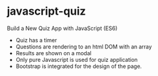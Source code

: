 # javascript-quiz
Build a New Quiz App with JavaScript (ES6)

- Quiz has a timer
- Questions are rendering to an html DOM with an array
- Results are shown on a modal
- Only pure Javascript is used for quiz application
- Bootstrap is integrated for the design of the page.
